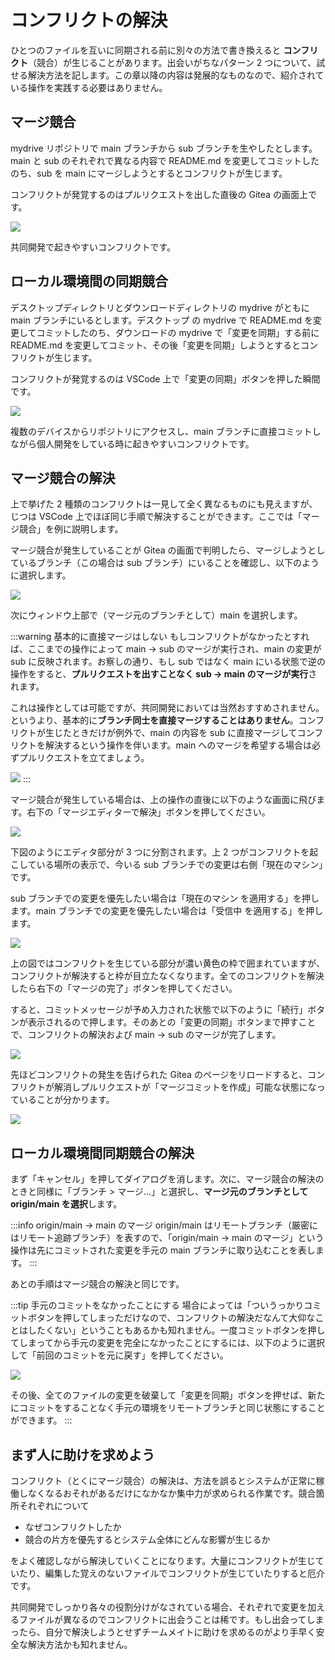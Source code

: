 # コンフリクトの解決

ひとつのファイルを互いに同期される前に別々の方法で書き換えると **コンフリクト**（競合）が生じることがあります。出会いがちなパターン 2 つについて、試せる解決方法を記します。この章以降の内容は発展的なものなので、紹介されている操作を実践する必要はありません。

## マージ競合

mydrive リポジトリで main ブランチから sub ブランチを生やしたとします。main と sub のそれぞれで異なる内容で README.md を変更してコミットしたのち、sub を main にマージしようとするとコンフリクトが生じます。

コンフリクトが発覚するのはプルリクエストを出した直後の Gitea の画面上です。

![](https://md.trap.jp/uploads/upload_f031d226198efdc4199c58f6bb6ae89b.png)

共同開発で起きやすいコンフリクトです。

## ローカル環境間の同期競合

デスクトップディレクトリとダウンロードディレクトリの mydrive がともに main ブランチにいるとします。デスクトップ の mydrive で README.md を変更してコミットしたのち、ダウンロードの mydrive で「変更を同期」する前に README.md を変更してコミット、その後「変更を同期」しようとするとコンフリクトが生じます。

コンフリクトが発覚するのは VSCode 上で「変更の同期」ボタンを押した瞬間です。

![](https://md.trap.jp/uploads/upload_813056da854bdcdec8d46d44a4eae254.png)

複数のデバイスからリポジトリにアクセスし、main ブランチに直接コミットしながら個人開発をしている時に起きやすいコンフリクトです。

## マージ競合の解決

上で挙げた 2 種類のコンフリクトは一見して全く異なるものにも見えますが、じつは VSCode 上でほぼ同じ手順で解決することができます。ここでは「マージ競合」を例に説明します。

マージ競合が発生していることが Gitea の画面で判明したら、マージしようとしているブランチ（この場合は sub ブランチ）にいることを確認し、以下のように選択します。

![](https://md.trap.jp/uploads/upload_44c9575beccfbbe302310bcd06be67e7.png)

次にウィンドウ上部で（マージ元のブランチとして）main を選択します。

:::warning 基本的に直接マージはしない
もしコンフリクトがなかったとすれば、ここまでの操作によって main → sub のマージが実行され、main の変更が sub に反映されます。お察しの通り、もし sub ではなく main にいる状態で逆の操作をすると、**プルリクエストを出すことなく sub → main のマージが実行**されます。

これは操作としては可能ですが、共同開発においては当然おすすめされません。というより、基本的に**ブランチ同士を直接マージすることはありません**。コンフリクトが生じたときだけが例外で、main の内容を sub に直接マージしてコンフリクトを解決するという操作を伴います。main へのマージを希望する場合は必ずプルリクエストを立てましょう。

![](https://md.trap.jp/uploads/upload_7fe8280cf8e483dec18e0c6f476f1a9b.png)
:::

マージ競合が発生している場合は、上の操作の直後に以下のような画面に飛びます。右下の「マージエディターで解決」ボタンを押してください。

![](https://md.trap.jp/uploads/upload_aee5b36d6370b5d7c8f4d46ff076119e.png)

下図のようにエディタ部分が 3 つに分割されます。上 2 つがコンフリクトを起こしている場所の表示で、今いる sub ブランチでの変更は右側「現在のマシン」です。

sub ブランチでの変更を優先したい場合は「現在のマシン を適用する」を押します。main ブランチでの変更を優先したい場合は「受信中 を適用する」を押します。

![](https://md.trap.jp/uploads/upload_f89835e91315d0f9da2da2dc6178b515.png)

上の図ではコンフリクトを生じている部分が濃い黄色の枠で囲まれていますが、コンフリクトが解決すると枠が目立たなくなります。全てのコンフリクトを解決したら右下の「マージの完了」ボタンを押してください。

すると、コミットメッセージが予め入力された状態で以下のように「続行」ボタンが表示されるので押します。そのあとの「変更の同期」ボタンまで押すことで、コンフリクトの解決および main → sub のマージが完了します。

![](https://md.trap.jp/uploads/upload_4401cf0a67b3ae818726a7c490a3208b.png)

先ほどコンフリクトの発生を告げられた Gitea のページをリロードすると、コンフリクトが解消しプルリクエストが「マージコミットを作成」可能な状態になっていることが分かります。

![](https://md.trap.jp/uploads/upload_29484fdddbddb8d94fab5ae668d0ec10.png)

## ローカル環境間同期競合の解決

まず「キャンセル」を押してダイアログを消します。次に、マージ競合の解決のときと同様に「ブランチ > マージ…」と選択し、**マージ元のブランチとして origin/main を選択**します。

:::info origin/main → main のマージ
origin/main はリモートブランチ（厳密にはリモート追跡ブランチ）を表すので、「origin/main → main のマージ」という操作は先にコミットされた変更を手元の main ブランチに取り込むことを表します。
:::

あとの手順はマージ競合の解決と同じです。

:::tip 手元のコミットをなかったことにする
場合によっては「ついうっかりコミットボタンを押してしまっただけなので、コンフリクトの解決だなんて大仰なことはしたくない」ということもあるかも知れません。一度コミットボタンを押してしまってから手元の変更を完全になかったことにするには、以下のように選択して「前回のコミットを元に戻す」を押してください。

![](https://md.trap.jp/uploads/upload_089611b84af93aa3599452e3cf2a7e2d.png)

その後、全てのファイルの変更を破棄して「変更を同期」ボタンを押せば、新たにコミットをすることなく手元の環境をリモートブランチと同じ状態にすることができます。
:::

## まず人に助けを求めよう

コンフリクト（とくにマージ競合）の解決は、方法を誤るとシステムが正常に稼働しなくなるおそれがあるだけになかなか集中力が求められる作業です。競合箇所それぞれについて

- なぜコンフリクトしたか
- 競合の片方を優先するとシステム全体にどんな影響が生じるか

をよく確認しながら解決していくことになります。大量にコンフリクトが生じていたり、編集した覚えのないファイルでコンフリクトが生じていたりすると厄介です。

共同開発でしっかり各々の役割分けがなされている場合、それぞれで変更を加えるファイルが異なるのでコンフリクトに出会うことは稀です。もし出会ってしまったら、自分で解決しようとせずチームメイトに助けを求めるのがより手早く安全な解決方法かも知れません。